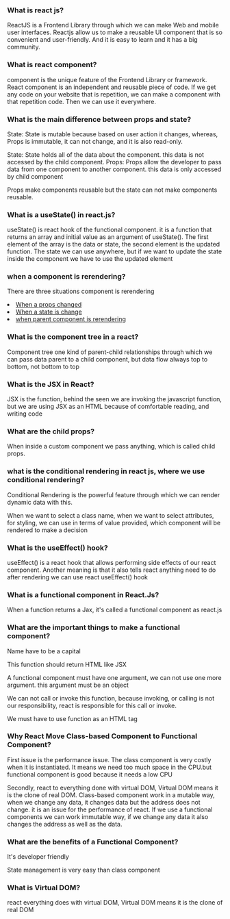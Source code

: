 ### What is react js?
<p>ReactJS is a Frontend Library through which we can make Web and mobile user interfaces. Reactjs allow us to make a reusable UI component that is so convenient and user-friendly. And it is easy to learn and it has a big community.</p>

### What is react component?
<p>component is the unique feature of the  Frontend Library or framework. React component is an independent and reusable piece of code. If we get any code on your website that is repetition, we can make a component with that repetition code. Then we can use it everywhere.</p>


### What is the main difference between props and state?
<p>State: State is mutable because based on user action it changes, whereas, Props is immutable, it can not change, and it is also read-only.</p>
<p>State: State holds all of the data about the component. this data is not accessed by the child component. Props: Props allow the developer to pass data from one component to another component. this data is only accessed by child component</p>
<p>Props make components reusable but the state can not make components reusable.</p>

### What is a useState() in react.js?
<p>useState() is react hook of the functional component. it is a function that returns an array and initial value as an argument of useState(). The first element of the array is the data or state, the second element is the updated function. The state we can use anywhere, but if we want to update the state inside the component we have to use the updated element</p>

### when a component is rerendering?
<p>There are three situations component is rerendering</p>
<u>
<li>When a props changed</li>
<li>When a state is change</li>
<li>when parent component is rerendering</li>
</u>

### What is the component tree in a react?
<p>Component tree one kind of parent-child relationships through which we can pass data parent to a child component, but data flow always top to bottom, not bottom to top</p>

### What is the JSX in React?
<p>JSX is the function, behind the seen we are invoking the javascript function, but we are using JSX as an HTML because of comfortable reading, and writing code</p>

### What are the child props?
<p>When inside a custom component we pass anything, which is called child props.</p>

### what is the conditional rendering in react js, where we use conditional rendering?
<p>Conditional Rendering is the powerful feature through which we can render dynamic data with this. </p>
<p>When we want to select a class name, when we want to select attributes, for styling, we can use in terms of value provided, which component will be rendered to make a decision</p>

### What is the useEffect() hook?
<p>useEffect() is a react hook that allows performing side effects of our react component. Another meaning is that it also tells react anything need to do after rendering we can use react useEffect() hook </p>

### What is a functional component in React.Js?
<p>When a function returns a Jax, it's called a functional component as react.js</p>

### What are the important things to make a functional component?
<p>Name have to be a capital</p>
<p>This function should return HTML like JSX</p>
<p>A functional component must have one argument, we can not use one more argument. this argument must be an object</p>
<p>We can not call or invoke this function, because invoking, or calling is not our responsibility, react is responsible for this call or invoke.</p>
<p>We must have to use function as an HTML tag</p>

### Why React Move Class-based Component to Functional Component?
<p>First issue is the performance issue. The class component is very costly when it is instantiated. It means we need too much space in the CPU.but functional component is good because it needs a low CPU </p>
<p>Secondly, react to everything done with virtual DOM, Virtual DOM means it is the clone of real DOM. Class-based component work in a mutable way, when we change any data, it changes data but the address does not change. it is an issue for the performance of react. If we use a functional components we can work immutable way, if we change any data it also changes the address as well as the data.</p>

### What are the benefits of a Functional Component?
<p>It's developer friendly</p>
<p>State management is very easy than class component</p>

### What is Virtual DOM?
<p>react everything does with virtual DOM, Virtual DOM means it is the clone of real DOM</p>





